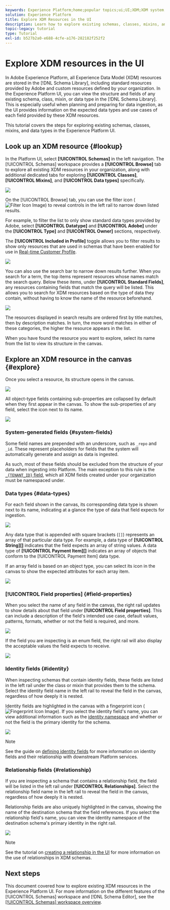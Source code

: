 ```yaml
---
keywords: Experience Platform;home;popular topics;ui;UI;XDM;XDM system;experience data model;Experience data model;Experience Data Model;data model;Data Model;explore;class;mixin;data type;schema;
solution: Experience Platform
title: Explore XDM Resources in the UI
description: Learn how to explore existing schemas, classes, mixins, and data types in the Experience Platform user interface.
topic-legacy: tutorial
type: Tutorial
exl-id: b527b2a0-e688-4cfe-a176-282182f252f2
---
```

# Explore XDM resources in the UI

In Adobe Experience Platform, all Experience Data Model (XDM) resources are stored in the [!DNL Schema Library], including standard resources provided by Adobe and custom resources defined by your organization. In the Experience Platform UI, you can view the structure and fields of any existing schema, class, mixin, or data type in the [!DNL Schema Library]. This is especially useful when planning and preparing for data ingestion, as the UI provides information on the expected data types and use cases of each field provided by these XDM resources.

This tutorial covers the steps for exploring existing schemas, classes, mixins, and data types in the Experience Platform UI.

## Look up an XDM resource {#lookup}

In the Platform UI, select **[!UICONTROL Schemas]** in the left navigation. The [!UICONTROL Schemas] workspace provides a **[!UICONTROL Browse]** tab to explore all existing XDM resources in your organization, along with additional dedicated tabs for exploring **[!UICONTROL Classes]**, **[!UICONTROL Mixins]**, and **[!UICONTROL Data types]** specifically.

![](../images/ui/explore/tabs.png)

On the [!UICONTROL Browse] tab, you can use the filter icon (![Filter Icon Image](../images/ui/explore/icon.png)) to reveal controls in the left rail to narrow down listed results.

For example, to filter the list to only show standard data types provided by Adobe, select **[!UICONTROL Datatype]** and **[!UICONTROL Adobe]** under the **[!UICONTROL Type]** and **[!UICONTROL Owner]** sections, respectively.

The **[!UICONTROL Included in Profile]** toggle allows you to filter results to show only resources that are used in schemas that have been enabled for use in [Real-time Customer Profile](../../profile/home.md).

![](../images/ui/explore/filter.png)

You can also use the search bar to narrow down results further. When you search for a term, the top items represent resources whose names match the search query. Below these items, under **[!UICONTROL Standard Fields]**, any resources containing fields that match the query will be listed. This allows you to search for XDM resources based on the type of data they contain, without having to know the name of the resource beforehand.

![](../images/ui/explore/search.png)

The resources displayed in search results are ordered first by title matches, then by description matches. In turn, the more word matches in either of these categories, the higher the resource appears in the list.

When you have found the resource you want to explore, select its name from the list to view its structure in the canvas.

## Explore an XDM resource in the canvas {#explore}

Once you select a resource, its structure opens in the canvas.

![](../images/ui/explore/canvas.png)

All object-type fields containing sub-properties are collapsed by default when they first appear in the canvas. To show the sub-properties of any field, select the icon next to its name.

![](../images/ui/explore/field-expand.png)

### System-generated fields {#system-fields}

Some field names are prepended with an underscore, such as `_repo` and `_id`. These represent placeholders for fields that the system will automatically generate and assign as data is ingested.

As such, most of these fields should be excluded from the structure of your data when ingesting into Platform. The main exception to this rule is the [`_{TENANT_ID}` field](../api/getting-started.md#know-your-tenant_id), which all XDM fields created under your organization must be namespaced under.

### Data types {#data-types}

For each field shown in the canvas, its corresponding data type is shown next to its name, indicating at a glance the type of data that field expects for ingestion.

![](../images/ui/explore/data-types.png)

Any data type that is appended with square brackets (`[]`) represents an array of that particular data type. For example, a data type of **[!UICONTROL String]\[]** indicates that the field expects an array of string values. A data type of **[!UICONTROL Payment Item]\[]** indicates an array of objects that conform to the [!UICONTROL Payment Item] data type.

If an array field is based on an object type, you can select its icon in the canvas to show the expected attributes for each array item.

![](../images/ui/explore/array-type.png)

### [!UICONTROL Field properties] {#field-properties}

When you select the name of any field in the canvas, the right rail updates to show details about that field under **[!UICONTROL Field properties]**. This can include a description of the field's intended use case, default values, patterns, formats, whether or not the field is required, and more.

![](../images/ui/explore/field-properties.png)

If the field you are inspecting is an enum field, the right rail will also display the acceptable values the field expects to receive.

![](../images/ui/explore/enum-field.png)

### Identity fields {#identity}

When inspecting schemas that contain identity fields, these fields are listed in the left rail under the class or mixin that provides them to the schema. Select the identity field name in the left rail to reveal the field in the canvas, regardless of how deeply it is nested.

Identity fields are highlighted in the canvas with a fingerprint icon (![Fingerprint Icon Image](../images/ui/explore/identity-symbol.png)). If you select the identity field's name, you can view additional information such as the [identity namespace](../../identity-service/namespaces.md) and whether or not the field is the primary identity for the schema.

![](../images/ui/explore/identity-field.png)

>[!NOTE]
>
>See the guide on [defining identity fields](./fields/identity.md) for more information on identity fields and their relationship with downstream Platform services.

### Relationship fields {#relationship}

If you are inspecting a schema that contains a relationship field, the field will be listed in the left rail under **[!UICONTROL Relationships]**. Select the relationship field name in the left rail to reveal the field in the canvas, regardless of how deeply it is nested.

Relationship fields are also uniquely highlighted in the canvas, showing the name of the destination schema that the field references. If you select the relationship field's name, you can view the identity namespace of the destination schema's primary identity in the right rail.

![](../images/ui/explore/relationship-field.png)

>[!NOTE]
>
>See the tutorial on [creating a relationship in the UI](../tutorials/create-schema-ui.md) for more information on the use of relationships in XDM schemas.

## Next steps

This document covered how to explore existing XDM resources in the Experience Platform UI. For more information on the different features of the [!UICONTROL Schemas] workspace and [!DNL Schema Editor], see the [[!UICONTROL Schemas] workspace overview](./overview.md).
